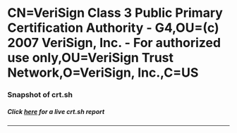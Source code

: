 # CN=VeriSign Class 3 Public Primary Certification Authority - G4,OU=(c) 2007 VeriSign\, Inc. - For authorized use only,OU=VeriSign Trust Network,O=VeriSign\, Inc.,C=US
### Snapshot of crt.sh
##### Click [here](https://crt.sh/?serial=7175CCCDB5831CC21D0A8B5BDE1EB8CB) for a live crt.sh report

---
